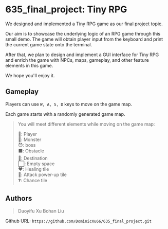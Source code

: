 # 635_final_project: Tiny RPG

We designed and implemented a Tiny RPG game as our final project topic.

Our aim is to showcase the underlying logic of an RPG game through this small demo. The game will obtain player input from the keyboard and print the current game state onto the terminal.

After that, we plan to design and implement a GUI interface for Tiny RPG and enrich the game with NPCs, maps, gameplay, and other feature elements in this game.

We hope you'll enjoy it.

## Gameplay

Players can use `W, A, S, D` keys to move on the game map.

Each game starts with a randomly generated game map.

> You will meet different elements while moving on the game map:
>
> 🚶: Player  
> 👹: Monster  
> 😈: boss  
> ⬛: Obstacle  
> 🏁: Destination  
> ⬜: Empty space  
> ❤️: Healing tile  
> 💪: Attack power-up tile  
> ❓: Chance tile  

## Authors

> Duoyifu Xu
> Bohan Liu

Github URL: `https://github.com/DominicXu66/635_final_project.git`
